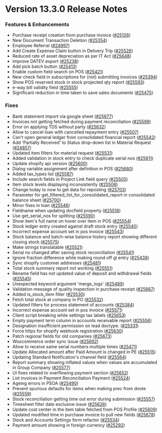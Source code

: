 # Version 13.3.0 Release Notes

### Features & Enhancements

- Purchase receipt creation from purchase invoice ([#25126](https://github.com/frappe/beasm/pull/25126))
- New Document Transaction Deletion ([#25354](https://github.com/frappe/beasm/pull/25354))
- Employee Referral ([#24997](https://github.com/frappe/beasm/pull/24997))
- Add Create Expense Claim button in Delivery Trip ([#25526](https://github.com/frappe/beasm/pull/25526))
- Reduced rate of asset depreciation as per IT Act ([#25648](https://github.com/frappe/beasm/pull/25648))
- Improve DATEV export ([#25238](https://github.com/frappe/beasm/pull/25238))
- Add pick batch button ([#25413](https://github.com/frappe/beasm/pull/25413))
- Enable custom field search on POS ([#25421](https://github.com/frappe/beasm/pull/25421))
- New check field in subscriptions for (not) submitting invoices ([#25394](https://github.com/frappe/beasm/pull/25394))
- Show POS reserved stock in stock projected qty report ([#25593](https://github.com/frappe/beasm/pull/25593))
- e-way bill validity field ([#25555](https://github.com/frappe/beasm/pull/25555))
- Significant reduction in time taken to save sales documents ([#25475](https://github.com/frappe/beasm/pull/25475))

### Fixes

- Bank statement import via google sheet ([#25677](https://github.com/frappe/beasm/pull/25677))
- Invoices not getting fetched during payment reconciliation ([#25598](https://github.com/frappe/beasm/pull/25598))
- Error on applying TDS without party ([#25632](https://github.com/frappe/beasm/pull/25632))
- Allow to cancel loan with cancelled repayment entry ([#25507](https://github.com/frappe/beasm/pull/25507))
- Can't open general ledger from consolidated financial report ([#25542](https://github.com/frappe/beasm/pull/25542))
- Add 'Partially Received' to Status drop-down list in Material Request ([#24857](https://github.com/frappe/beasm/pull/24857))
- Updated item filters for material request ([#25531](https://github.com/frappe/beasm/pull/25531))
- Added validation in stock entry to check duplicate serial nos ([#25611](https://github.com/frappe/beasm/pull/25611))
- Update shopify api version ([#25600](https://github.com/frappe/beasm/pull/25600))
- Dialog variable assignment after definition in POS ([#25680](https://github.com/frappe/beasm/pull/25680))
- Added tax_types list ([#25587](https://github.com/frappe/beasm/pull/25587))
- Include search fields in Project Link field query ([#25505](https://github.com/frappe/beasm/pull/25505))
- Item stock levels displaying inconsistently ([#25506](https://github.com/frappe/beasm/pull/25506))
- Change today to now to get data for reposting ([#25703](https://github.com/frappe/beasm/pull/25703))
- Parameter for get_filtered_list_for_consolidated_report in consolidated balance sheet ([#25700](https://github.com/frappe/beasm/pull/25700))
- Minor fixes in loan ([#25546](https://github.com/frappe/beasm/pull/25546))
- Fieldname when updating docfield property ([#25516](https://github.com/frappe/beasm/pull/25516))
- Use get_serial_nos for splitting ([#25590](https://github.com/frappe/beasm/pull/25590))
- Show item's full name on hover over item in POS ([#25554](https://github.com/frappe/beasm/pull/25554))
- Stock ledger entry created against draft stock entry ([#25540](https://github.com/frappe/beasm/pull/25540))
- Incorrect expense account set in pos invoice ([#25543](https://github.com/frappe/beasm/pull/25543))
- Stock balance and batch-wise balance history report showing different closing stock ([#25575](https://github.com/frappe/beasm/pull/25575))
- Make strings translatable ([#25521](https://github.com/frappe/beasm/pull/25521))
- Serial no changed after saving stock reconciliation ([#25541](https://github.com/frappe/beasm/pull/25541))
- Ignore fraction difference while making round off gl entry ([#25438](https://github.com/frappe/beasm/pull/25438))
- Sync shopify customer addresses ([#25481](https://github.com/frappe/beasm/pull/25481))
- Total stock summary report not working ([#25551](https://github.com/frappe/beasm/pull/25551))
- Rename field has not updated value of deposit and withdrawal fields ([#25545](https://github.com/frappe/beasm/pull/25545))
- Unexpected keyword argument 'merge_logs' ([#25489](https://github.com/frappe/beasm/pull/25489))
- Validation message of quality inspection in purchase receipt ([#25667](https://github.com/frappe/beasm/pull/25667))
- Added is_stock_item filter ([#25530](https://github.com/frappe/beasm/pull/25530))
- Fetch total stock at company in PO ([#25532](https://github.com/frappe/beasm/pull/25532))
- Updated filters for process statement of accounts ([#25384](https://github.com/frappe/beasm/pull/25384))
- Incorrect expense account set in pos invoice ([#25571](https://github.com/frappe/beasm/pull/25571))
- Client script breaking while settings tax labels ([#25653](https://github.com/frappe/beasm/pull/25653))
- Empty payment term column in accounts receivable report ([#25556](https://github.com/frappe/beasm/pull/25556))
- Designation insufficient permission on lead doctype. ([#25331](https://github.com/frappe/beasm/pull/25331))
- Force https for shopify webhook registration ([#25630](https://github.com/frappe/beasm/pull/25630))
- Patch regional fields for old companies ([#25673](https://github.com/frappe/beasm/pull/25673))
- Woocommerce order sync issue ([#25692](https://github.com/frappe/beasm/pull/25692))
- Allow to receive same serial numbers multiple times ([#25471](https://github.com/frappe/beasm/pull/25471))
- Update Allocated amount after Paid Amount is changed in PE ([#25515](https://github.com/frappe/beasm/pull/25515))
- Updating Standard Notification's channel field ([#25564](https://github.com/frappe/beasm/pull/25564))
- Report summary showing inflated values when values are accumulated in Group Company ([#25577](https://github.com/frappe/beasm/pull/25577))
- UI fixes related to overflowing payment section ([#25652](https://github.com/frappe/beasm/pull/25652))
- List invoices in Payment Reconciliation Payment ([#25524](https://github.com/frappe/beasm/pull/25524))
- Ageing errors in PSOA ([#25490](https://github.com/frappe/beasm/pull/25490))
- Prevent spurious defaults for items when making prec from dnote ([#25559](https://github.com/frappe/beasm/pull/25559))
- Stock reconciliation getting time out error during submission ([#25557](https://github.com/frappe/beasm/pull/25557))
- Timesheet filter date exclusive issue ([#25626](https://github.com/frappe/beasm/pull/25626))
- Update cost center in the item table fetched from POS Profile ([#25609](https://github.com/frappe/beasm/pull/25609))
- Updated modified time in purchase invoice to pull new fields ([#25678](https://github.com/frappe/beasm/pull/25678))
- Stock and Accounts Settings form refactor ([#25534](https://github.com/frappe/beasm/pull/25534))
- Payment amount showing in foreign currency ([#25292](https://github.com/frappe/beasm/pull/25292))